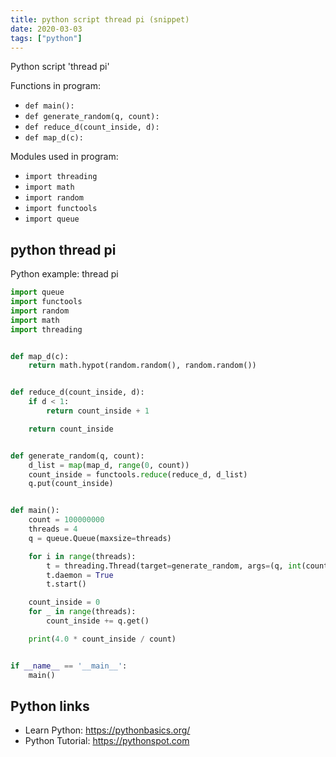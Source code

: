 ```yaml
---
title: python script thread pi (snippet)
date: 2020-03-03
tags: ["python"]
---
```

Python script 'thread pi'

Functions in program: 
* `def main():`
* `def generate_random(q, count):`
* `def reduce_d(count_inside, d):`
* `def map_d(c):`

Modules used in program: 
* `import threading`
* `import math`
* `import random`
* `import functools`
* `import queue`

## python thread pi

Python example: thread pi

```python
import queue
import functools
import random
import math
import threading


def map_d(c):
    return math.hypot(random.random(), random.random())


def reduce_d(count_inside, d):
    if d < 1:
        return count_inside + 1

    return count_inside


def generate_random(q, count):
    d_list = map(map_d, range(0, count))
    count_inside = functools.reduce(reduce_d, d_list)
    q.put(count_inside)


def main():
    count = 100000000
    threads = 4
    q = queue.Queue(maxsize=threads)

    for i in range(threads):
        t = threading.Thread(target=generate_random, args=(q, int(count/threads)))
        t.daemon = True
        t.start()

    count_inside = 0
    for _ in range(threads):
        count_inside += q.get()

    print(4.0 * count_inside / count)


if __name__ == '__main__':
    main()


```

## Python links

- Learn Python: https://pythonbasics.org/
- Python Tutorial: https://pythonspot.com
